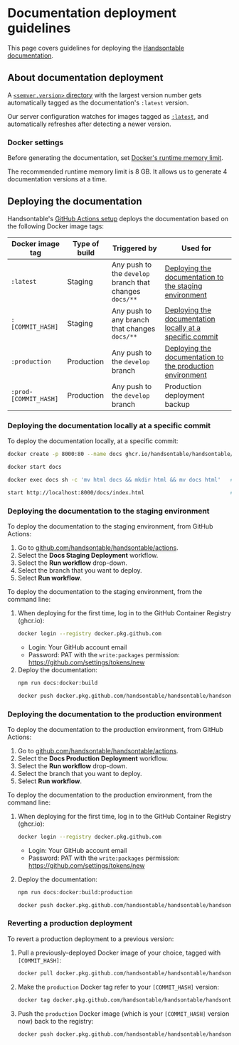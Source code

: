 # Documentation deployment guidelines

This page covers guidelines for deploying the [Handsontable documentation](https://handsontable.com/docs).

## About documentation deployment

A [`<semver.version>` directory](./README.md#handsontable-docs-directory-structure) with the largest version number gets automatically tagged as the documentation's `:latest` version.

Our server configuration watches for images tagged as [`:latest`](./README-EDITING.md#editing-the-latest-docs-version), and automatically refreshes after detecting a newer version.

### Docker settings

Before generating the documentation, set [Docker's runtime memory limit](https://docs.docker.com/docker-for-mac/).

The recommended runtime memory limit is 8 GB. It allows us to generate 4 documentation versions at a time.

## Deploying the documentation

Handsontable's [GitHub Actions setup](https://github.com/handsontable/handsontable/actions) deploys the documentation based on the following Docker image tags:

| Docker image tag      | Type of build | Triggered by                                            | Used for                                                                                                                |
| --------------------- | ------------- | ------------------------------------------------------- | ----------------------------------------------------------------------------------------------------------------------- |
| `:latest`             | Staging       | Any push to the `develop` branch that changes `docs/**` | [Deploying the documentation to the staging environment](#deploying-the-documentation-to-the-staging-environment)       |
| `:[COMMIT_HASH]`      | Staging       | Any push to any branch that changes `docs/**`           | [Deploying the documentation locally at a specific commit](#deploying-the-documentation-locally-at-a-specific-commit)   |
| `:production`         | Production    | Any push to the `develop` branch                        | [Deploying the documentation to the production environment](#deploying-the-documentation-to-the-production-environment) |
| `:prod-[COMMIT_HASH]` | Production    | Any push to the `develop` branch                        | Production deployment backup                                                                                            |

### Deploying the documentation locally at a specific commit

To deploy the documentation locally, at a specific commit:

```bash
docker create -p 8000:80 --name docs ghcr.io/handsontable/handsontable/handsontable-documentation:[COMMIT_HASH]

docker start docs

docker exec docs sh -c 'mv html docs && mkdir html && mv docs html'   # fixes paths for Nginx

start http://localhost:8000/docs/index.html                           # opens default browser
```

### Deploying the documentation to the staging environment

To deploy the documentation to the staging environment, from GitHub Actions:

1. Go to [github.com/handsontable/handsontable/actions](https://github.com/handsontable/handsontable/actions).
2. Select the **Docs Staging Deployment** workflow.
3. Select the **Run workflow** drop-down.
4. Select the branch that you want to deploy.
5. Select **Run workflow**.

To deploy the documentation to the staging environment, from the command line:

1. When deploying for the first time, log in to the GitHub Container Registry (ghcr.io):
    ```bash
    docker login --registry docker.pkg.github.com
    ```
    * Login: Your GitHub account email
    * Password: PAT with the `write:packages` permission: https://github.com/settings/tokens/new
2. Deploy the documentation:
    ```bash
    npm run docs:docker:build

    docker push docker.pkg.github.com/handsontable/handsontable/handsontable-documentation:latest
    ```

### Deploying the documentation to the production environment

To deploy the documentation to the production environment, from GitHub Actions:

1. Go to [github.com/handsontable/handsontable/actions](https://github.com/handsontable/handsontable/actions).
2. Select the **Docs Production Deployment** workflow.
3. Select the **Run workflow** drop-down.
4. Select the branch that you want to deploy.
5. Select **Run workflow**.

To deploy the documentation to the production environment, from the command line:

1. When deploying for the first time, log in to the GitHub Container Registry (ghcr.io):
    ```bash
    docker login --registry docker.pkg.github.com
    ```
    * Login: Your GitHub account email
    * Password: PAT with the `write:packages` permission: https://github.com/settings/tokens/new

2. Deploy the documentation:
    ```bash
    npm run docs:docker:build:production

    docker push docker.pkg.github.com/handsontable/handsontable/handsontable-documentation:latest
    ```

### Reverting a production deployment

To revert a production deployment to a previous version:

1. Pull a previously-deployed Docker image of your choice, tagged with `[COMMIT_HASH]`:
    ```bash
    docker pull docker.pkg.github.com/handsontable/handsontable/handsontable-documentation:prod-[COMMIT_HASH]
    ```
2. Make the `production` Docker tag refer to your `[COMMIT_HASH]` version:
    ```bash
    docker tag docker.pkg.github.com/handsontable/handsontable/handsontable-documentation:prod-[COMMIT_HASH] docker.pkg.github.com/handsontable/handsontable/handsontable-documentation:production
    ```
3. Push the `production` Docker image (which is your `[COMMIT_HASH]` version now) back to the registry:
    ```bash
    docker push docker.pkg.github.com/handsontable/handsontable/handsontable-documentation:production
    ```
